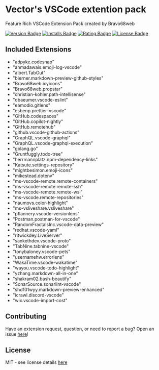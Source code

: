 # Vector's VSCode extention pack

Feature Rich VSCode Extension Pack created by Bravo68web

[![Version Badge][version-badge]][ext-url]
[![Installs Badge][installs-badge]][ext-url]
[![Rating Badge][rating-badge]][ext-url]
[![License Badge][license-badge]][license-url]

## Included Extensions

 - "adpyke.codesnap"
 - "ahmadawais.emoji-log-vscode"
 - "albert.TabOut"
 - "bierner.markdown-preview-github-styles"
 - "Bravo68web.icyicons"
 - "Bravo68web.propstar"
 - "christian-kohler.path-intellisense"
 - "dbaeumer.vscode-eslint"
 - "eamodio.gitlens"
 - "esbenp.prettier-vscode"
 - "GitHub.codespaces"
 - "GitHub.copilot-nightly"
 - "GitHub.remotehub"
 - "github.vscode-github-actions"
 - "GraphQL.vscode-graphql"
 - "GraphQL.vscode-graphql-execution"
 - "golang.go"
 - "Gruntfuggly.todo-tree"
 - "herrmannplatz.npm-dependency-links"
 - "Katsute.settings-repository"
 - "mightbesimon.emoji-icons"
 - "mikestead.dotenv"
 - "ms-vscode-remote.remote-containers"
 - "ms-vscode-remote.remote-ssh"
 - "ms-vscode-remote.remote-wsl"
 - "ms-vscode.remote-repositories"
 - "naumovs.color-highlight"
 - "ms-vsliveshare.vsliveshare"
 - "pflannery.vscode-versionlens"
 - "Postman.postman-for-vscode"
 - "RandomFractalsInc.vscode-data-preview"
 - "redhat.vscode-yaml"
 - "ritwickdey.LiveServer"
 - "sankethdev.vscode-proto"
 - "TabNine.tabnine-vscode"
 - "tonybaloney.vscode-pets"
 - "usernamehw.errorlens"
 - "WakaTime.vscode-wakatime"
 - "wayou.vscode-todo-highlight"
 - "yzhang.markdown-all-in-one"
 - "shakram02.bash-beautify"
 - "SonarSource.sonarlint-vscode"
 - "shd101wyy.markdown-preview-enhanced"
 - "icrawl.discord-vscode"
 - "wix.vscode-import-cost"

## Contributing

Have an extension request, question, or need to report a bug? Open an issue [here][open-issue-url]!

## License

MIT - see license details [here][license-url]

[license-url]: https://github.com/bravo68web/vector-vscode-devpack/blob/master/LICENSE
[contributing-doc-url]: https://github.com/bravo68web/vector-vscode-devpack/blob/master/.github/CONTRIBUTING.md
[license-badge]: https://img.shields.io/github/license/bravo68web/vector-vscode-devpack.svg?style=flat-square&color=blue
[installs-badge]: https://img.shields.io/vscode-marketplace/i/bravo68web.vector-vscode-devpack.svg?style=flat-square
[version-badge]: https://img.shields.io/vscode-marketplace/v/bravo68web.vector-vscode-devpack.svg?style=flat-square&label=marketplace
[rating-badge]: https://img.shields.io/vscode-marketplace/r/bravo68web.vector-vscode-devpack.svg?style=flat-square
[ext-url]: https://marketplace.visualstudio.com/items?itemName=bravo68web.vector-vscode-devpack
[open-issue-url]: https://github.com/bravo68web/vector-vscode-devpack/issues/new/choose